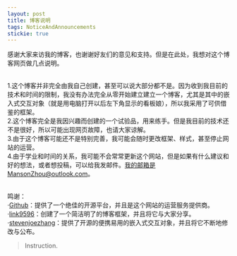 ```yaml
---
layout: post
title: 博客说明
tags: NoticeAndAnnouncements
stickie: true
---
```


感谢大家来访我的博客，也谢谢好友们的意见和支持。但是在此处，我想对这个博客网页做几点说明。<br><br>

1.这个博客并非完全由我自己创建，甚至可以说大部分都不是。因为收到我目前的技术和时间的限制，我没有办法完全从零开始建立建立一个博客，尤其是其中的嵌入式交互对象（就是用电脑打开以后左下角显示的看板娘），所以我采用了可供借鉴的框架。<br>
2.这个博客完全是我因兴趣而创建的一个试验品，用来练手。但是我目前的技术还不是很好，所以可能出现网页故障，也请大家谅解。<br>
3.由于这个博客可能还不是特别完善，我可能会随时更改框架、样式，甚至停止网站的运营。<br>
4.由于学业和时间的关系，我可能不会常常更新这个网站，但是如果有什么建议和好的想法，或者想投稿，可以给我发邮件。我的邮箱是MansonZhou@outlook.com。<br><br>


鸣谢：<br>
·[Github](https://github.com)：提供了一个绝佳的开源平台，并且是这个网站的运营服务提供商。<br>
·[link9596](https://github.com/link9596)：创建了一个简洁明了的博客框架，并且将它与大家分享。<br>
·[stevenjoezhang](https://github.com/stevenjoezhang)：提供了开源的便携易用的嵌入式交互对象，并且将它不断地修改与公布。<br>

> Instruction.
